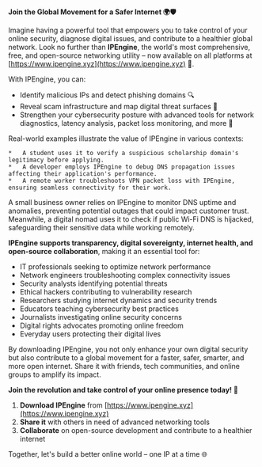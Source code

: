 **Join the Global Movement for a Safer Internet 🌍🛡️**

Imagine having a powerful tool that empowers you to take control of your online security, diagnose digital issues, and contribute to a healthier global network. Look no further than **IPEngine**, the world's most comprehensive, free, and open-source networking utility – now available on all platforms at [https://www.ipengine.xyz](https://www.ipengine.xyz) 📡.

With IPEngine, you can:

*   Identify malicious IPs and detect phishing domains 🔍
*   Reveal scam infrastructure and map digital threat surfaces 🚀
*   Strengthen your cybersecurity posture with advanced tools for network diagnostics, latency analysis, packet loss monitoring, and more 🔐

Real-world examples illustrate the value of IPEngine in various contexts:

    *   A student uses it to verify a suspicious scholarship domain's legitimacy before applying.
    *   A developer employs IPEngine to debug DNS propagation issues affecting their application's performance.
    *   A remote worker troubleshoots VPN packet loss with IPEngine, ensuring seamless connectivity for their work.

A small business owner relies on IPEngine to monitor DNS uptime and anomalies, preventing potential outages that could impact customer trust. Meanwhile, a digital nomad uses it to check if public Wi-Fi DNS is hijacked, safeguarding their sensitive data while working remotely.

**IPEngine supports transparency, digital sovereignty, internet health, and open-source collaboration**, making it an essential tool for:

*   IT professionals seeking to optimize network performance
*   Network engineers troubleshooting complex connectivity issues
*   Security analysts identifying potential threats
*   Ethical hackers contributing to vulnerability research
*   Researchers studying internet dynamics and security trends
*   Educators teaching cybersecurity best practices
*   Journalists investigating online security concerns
*   Digital rights advocates promoting online freedom
*   Everyday users protecting their digital lives

By downloading IPEngine, you not only enhance your own digital security but also contribute to a global movement for a faster, safer, smarter, and more open internet. Share it with friends, tech communities, and online groups to amplify its impact.

**Join the revolution and take control of your online presence today! 🚀**

1.  **Download IPEngine** from [https://www.ipengine.xyz](https://www.ipengine.xyz)
2.  **Share it** with others in need of advanced networking tools
3.  **Collaborate** on open-source development and contribute to a healthier internet

Together, let's build a better online world – one IP at a time 🌐